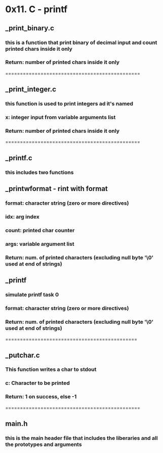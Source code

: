 # 0x11. C - printf

## _print_binary.c 
### this is a function that print binary of decimal input and count printed chars inside it only
### Return: number of printed chars inside it only
==============================================
## _print_integer.c
### this function is used to print integers ad it's named
### x: integer input from variable arguments list
### Return: number of printed chars inside it only
==============================================
## _printf.c
### this includes two functions

## _printwformat - rint with format
### format: character string (zero or more directives)
### idx: arg index
### count: printed char counter
### args: variable argument list
### Return: num. of printed characters (excluding null byte '\0' used at end of strings)

## _printf
### simulate printf task 0
### format: character string (zero or more directives)
### Return: num. of printed characters (excluding null byte '\0' used at end of strings)
=============================================
## _putchar.c
### This function writes a char to stdout
### c: Character to be printed
### Return: 1 on success, else -1
==============================================
## main.h
### this is the main header file that includes the liberaries and all the prototypes and arguments 
